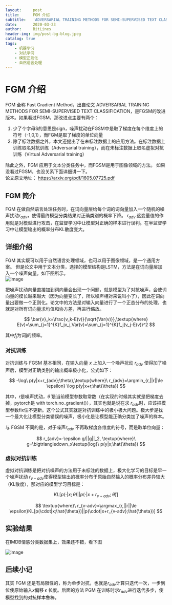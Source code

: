 ```yaml
---
layout:     post
title:      FGM 介绍
subtitle:   'ADVERSARIAL TRAINING METHODS FOR SEMI-SUPERVISED TEXT CLASSIFICATION'
date:       2020-03-23
author:     BitLines
header-img: img/post-bg-blog.jpeg
catalog: true
tags:
    - 机器学习
    - 对抗学习
    - 模型正则化
    - 自然语言处理
---
```


# FGM 介绍

FGM 全称 Fast Gradient Method，出自论文 ADVERSARIAL TRAINING METHODS FOR SEMI-SUPERVISED TEXT CLASSIFICATION，是FGSM的改进版本。如果看过FGSM，那改进点主要有两个：
1. 少了个字母S的意思是sign，噪声扰动在FGSM中是取了梯度在每个维度上的符号（-1,0,1），而FGM是取了梯度的单位向量
2. 除了标注数据之外，本文还提出了在未标注数据上的应用方法。在标注数据上训练取名对抗训练（Adversarial training），而在未标注数据上取名虚拟对抗训练（Virtual Adversarial training）

除此之外，FGM 应用于文本分类任务中，而FGSM是用于图像领域的方法。
如果没看过FGSM，也没关系下面详细讲一下。  
论文原文地址： https://arxiv.org/pdf/1605.07725.pdf

## FGM 简介

FGM 在做自然语言处理任务时，在词向量层给每个词的词向量加入一个随机的噪声扰动$r_{adv}$，使得最终模型分类结果对正确类别的概率下降。 $r_{adv}$ 这变量值的作用就是对模型进行攻击，在监督学习中让模型对正确的样本进行误判。在半监督学习中让模型输出的概率分布KL散度变大。

## 详细介绍

FGM 其实既可以用于自然语言处理领域，也可以用于图像领域，是一个通用方案。 但是论文中用于文本分类，选择的模型结构是LSTM，方法是在词向量层加入一个噪声向量。如下图所示。  
![image](https://user-images.githubusercontent.com/80689631/112860215-33bf8780-90e6-11eb-9336-9385607c5e15.png)

把噪声扰动向量直接加到词向量会出现一个问题，就是模型为了对抗噪声，会使词向量的模长越来越大（因为向量变长了，所以噪声相对来说叫小了），因此在词向量出要做一个正则化。论文中的方法是对输入向量进行了一个正态分布的处理，也就是对所有词向量求均值和协方差，再进行缩放。

$$
\bar{v}_k=\frac{v_k-E(v)}{\sqrt{Var(v)}},\textup{where} E(v)=\sum_{j=1}^{K}f_jv_j,Var(v)=\sum_{j=1}^{K}f_j(v_j-E(v))^2
$$

其中$f_j$为词j的频率。

### 对抗训练
对抗训练与 FGSM 基本相同，在输入向量 $x$ 上加入一个噪声扰动 $r_{adv}$ 使得加了噪声后，模型对正确类别的输出概率极小化，公式如下：

$$
-\log\ p(y|x+r_{adv};\theta),\textup{where}\ r_{adv}=\argmin_{r,||r||\le \epsilon} \log p(y|x+r;\hat{\theta})
$$

其中，$r$是噪声扰动，$\hat{\theta}$ 是当前模型参数取常数（在实现的时候其实就是把梯度去掉，pytorch是 with torch.no_gradient()），其实也就是说在求 $r_{adv}$时，应该把模型参数fix住不更新。这个公式其实就是对抗训练中的极小极大问题。极大步是找一个最大化让模型分类错误的噪声，极小化是让模型能正确分类加了噪声的样本。

与 FGSM 不同的是，对于噪声$r_{adv}$ 不再取梯度各维度的符号，而是取单位向量：

$$
r_{adv}=-\epsilon g/||g||_2, \textup{where}\ g=\bigtriangledown_x\textup{log}\ p(y|x;\hat{\theta})
$$

### 虚拟对抗训练
虚拟对抗训练是把对抗噪声的方法用于未标注的数据上，极大化学习的目标是早一个噪声扰动 $r_{v-adv}$使得模型输出的概率分布于原始自然输入的概率分布差异较大（KL散度），那对应的模型学习目标是：

$$
KL[p(\cdot|x;\theta)||p(\cdot|x+r_{v-adv};\hat{\theta})]
$$

$$
\textup{where}\ r_{v-adv}=\argmax_{r,||r||\le \epsilon}KL[p(\cdot|x;\hat{\theta})||p(\cdot|x+r_{v-adv};\hat{\theta})]
$$


## 实验结果

在IMDB情感分类数据集上，效果还不错，看下图

![image](https://user-images.githubusercontent.com/80689631/112857794-ca3e7980-90e3-11eb-8341-ac5e251be1f2.png)


## 后续小记

其实 FGM 还是有局限性的，称为单步对抗，也就是$r_{adv}$计算只迭代一次，一步到位使原始输入$x$偏移 $\epsilon$ 长度。后面的方法 PGM 在训练时求$r_{adv}$进行迭代多步，使模型找到的对抗样本鲁棒。